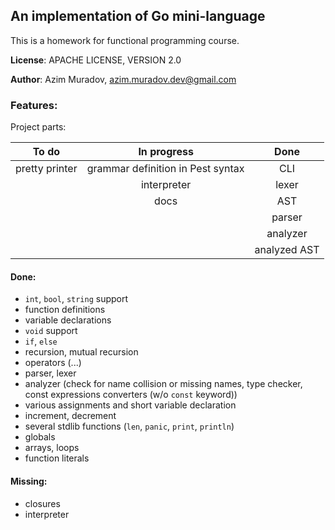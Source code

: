 ## An implementation of Go mini-language

This is a homework for functional programming course.

**License**: APACHE LICENSE, VERSION 2.0

**Author**: Azim Muradov, azim.muradov.dev@gmail.com


### Features:

Project parts:

|     To do      |            In progress            |     Done     |
| :------------: | :-------------------------------: | :----------: |
| pretty printer | grammar definition in Pest syntax |     CLI      |
|                |            interpreter            |    lexer     |
|                |               docs                |     AST      |
|                |                                   |    parser    |
|                |                                   |   analyzer   |
|                |                                   | analyzed AST |


#### Done:

- `int`, `bool`, `string` support
- function definitions
- variable declarations
- `void` support
- `if`, `else`
- recursion, mutual recursion
- operators (...)
- parser, lexer
- analyzer (check for name collision or missing names, type checker, const expressions converters (w/o `const` keyword))
- various assignments and short variable declaration
- increment, decrement
- several stdlib functions (`len`, `panic`, `print`, `println`)
- globals
- arrays, loops
- function literals

#### Missing:

- closures
- interpreter
